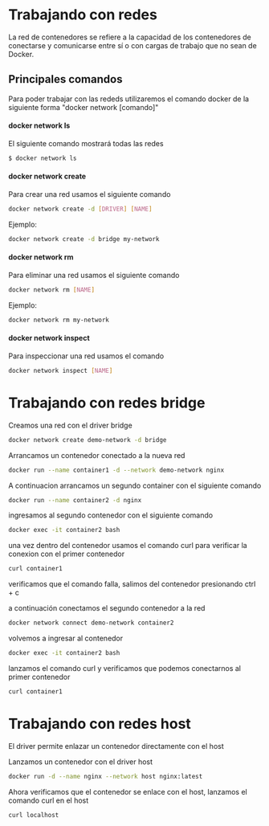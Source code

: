# Trabajando con redes

La red de contenedores se refiere a la capacidad de los contenedores de conectarse y comunicarse entre sí o con cargas de trabajo que no sean de Docker.

## Principales comandos

Para poder trabajar con las rededs utilizaremos el comando docker de la siguiente forma "docker network [comando]"

#### docker network ls

El siguiente comando mostrará todas las redes

```sh
$ docker network ls
```

#### docker network create

Para crear una red usamos el siguiente comando

```sh
docker network create -d [DRIVER] [NAME]
```

Ejemplo:

```sh
docker network create -d bridge my-network
```

#### docker network rm

Para eliminar una red usamos el siguiente comando

```sh
docker network rm [NAME]
```

Ejemplo: 

```sh
docker network rm my-network
```

#### docker network inspect

Para inspeccionar una red usamos el comando

```sh
docker network inspect [NAME]
```

# Trabajando con redes bridge

Creamos una red con el driver bridge

```sh
docker network create demo-network -d bridge
```

Arrancamos un contenedor conectado a la nueva red

```sh
docker run --name container1 -d --network demo-network nginx
```

A continuacion arrancamos un segundo container con el siguiente comando

```sh
docker run --name container2 -d nginx
```

ingresamos al segundo contenedor con el siguiente comando

```sh
docker exec -it container2 bash
```

una vez dentro del contenedor usamos el comando curl para verificar la conexion con el primer contenedor

```sh
curl container1
```

verificamos que el comando falla, salimos del contenedor presionando ctrl + c

a continuación conectamos el segundo contenedor a la red

```sh
docker network connect demo-network container2
```

volvemos a ingresar al contenedor

```sh
docker exec -it container2 bash
```

lanzamos el comando curl y verificamos que podemos conectarnos al primer contenedor

```sh
curl container1
```

# Trabajando con redes host

El driver permite enlazar un contenedor directamente con el host

Lanzamos un contenedor con el driver host

```sh
docker run -d --name nginx --network host nginx:latest
```

Ahora verificamos que el contenedor se enlace con el host, lanzamos el comando curl en el host

```sh
curl localhost
```




